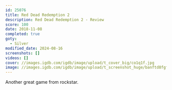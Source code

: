 ```yaml
---
id: 25076
title: Red Dead Redemption 2
description: Red Dead Redemption 2 - Review
score: 100
date: 2018-11-08
completed: true
goty:
  - Silver
modified_date: 2024-08-16
screenshots: []
videos: []
cover: //images.igdb.com/igdb/image/upload/t_cover_big/co1q1f.jpg
image: //images.igdb.com/igdb/image/upload/t_screenshot_huge/banftd8fgfytbsfx6mjz.jpg
---
```

Another great game from rockstar.